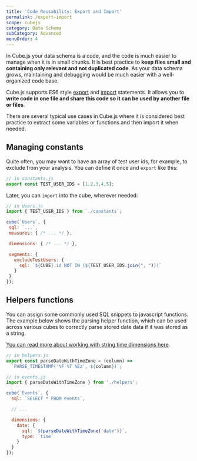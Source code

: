 ```yaml
---
title: 'Code Reusability: Export and Import'
permalink: /export-import
scope: cubejs
category: Data Schema
subCategory: Advanced
menuOrder: 4
---
```


[comment]: # (PROOFREAD: DONE)

In Cube.js your data schema is a code, and the code is much easier to manage when it is in small chunks.
It is best practice to **keep files small and containing only relevant and not duplicated code**.
As your data schema grows, maintaining and debugging would be much easier with a well-organized code base.

Cube.js supports ES6 style [export](https://developer.mozilla.org/en-US/docs/web/javascript/reference/statements/export) and [import](https://developer.mozilla.org/en-US/docs/Web/JavaScript/Reference/Statements/import) statements.
It allows you to **write code in one file and share this code so it can be used by another file or files**.

There are several typical use cases in Cube.js where it is considered best practice to extract some variables or functions and then import it when needed.

## Managing constants
Quite often, you may want to have an array of test user ids, for example, to exclude from your analysis.
You can define it once and `export` like this:

```javascript
// in constants.js
export const TEST_USER_IDS = [1,2,3,4,5];
```

Later, you can `import` into the cube, wherever needed:

```javascript
// in Users.js
import { TEST_USER_IDS } from `./constants`;

cube(`Users`, {
 sql: `...`,
 measures: { /* ... */ },

 dimensions: { /* ... */ },

 segments: {
   excludeTestUsers: {
     sql: `${CUBE}.id NOT IN (${TEST_USER_IDS.join(", ")})`
   }
 }
});
```
## Helpers functions
You can assign some commonly used SQL snippets to javascript functions.
The example below shows the parsing helper function, which can be used across various cubes to correctly parse stored date data if it was stored as a string.

[You can read more about working with string time dimensions here](working-with-string-time-dimensions).

```javascript
// in helpers.js
export const parseDateWithTimeZone = (column) =>
  `PARSE_TIMESTAMP('%F %T %Ez', ${column})`;
```

```javascript
// in events.js
import { parseDateWithTimeZone } from './helpers';

cube(`Events`, {
  sql: `SELECT * FROM events`,

  // ...

  dimensions: {
    date: {
      sql: `${parseDateWithTimeZone('date')}`,
      type: `time`
    }
  }
});
```


